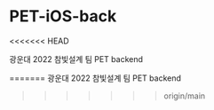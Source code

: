 # PET-iOS-back
<<<<<<< HEAD

광운대 2022 참빛설계 팀 PET backend

=======
광운대 2022 참빛설계 팀 PET backend
>>>>>>> origin/main
